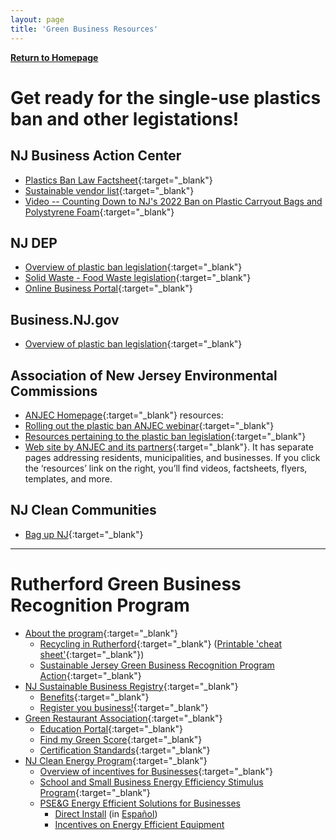 ```yaml
---
layout: page
title: 'Green Business Resources'
---
```


[**Return to Homepage**](/)

# Get ready for the single-use plastics ban and other legistations! 

## NJ Business Action Center
* [Plastics Ban Law Factsheet](https://www.nj.gov/dep/dshw/plastic-ban-law/nj_plastics_ban.pdf){:target="_blank"}
* [Sustainable vendor list](https://business.nj.gov/bags/buyer-sign-in){:target="_blank"}
* [Video -- Counting Down to NJ's 2022 Ban on Plastic Carryout Bags and Polystyrene Foam](https://www.youtube.com/watch?v=GrmgV39aph0){:target="_blank"}

## NJ DEP
* [Overview of plastic ban legislation](https://www.nj.gov/dep/plastic-ban-law/){:target="_blank"}
* [Solid Waste - Food Waste legislation](https://www.nj.gov/dep/dshw/food-waste-recycling-law/food-waste-legislation.html){:target="_blank"}
* [Online Business Portal](https://www.nj.gov/dep/online/){:target="_blank"}

## Business.NJ.gov
* [Overview of plastic ban legislation](https://business.nj.gov/bags/plastic-ban-law){:target="_blank"}

## Association of New Jersey Environmental Commissions
* [ANJEC Homepage](https://anjec.org){:target="_blank"} resources:
* [Rolling out the plastic ban ANJEC webinar](https://www.youtube.com/watch?v=fu6mDJ7X464){:target="_blank"}
* [Resources pertaining to the plastic ban legislation](https://anjec.org/conferences-workshops/){:target="_blank"}
* [Web site  by ANJEC and its partners](https://njnoplastics.org){:target="_blank"}.  It has separate pages addressing residents, municipalities, and businesses.  If you click the ‘resources’ link on the right, you’ll find videos,  factsheets, flyers, templates, and more. 

## NJ Clean Communities
* [Bag up NJ](https://www.njclean.org/our-programs/single-use-plastics/bag-up-nj){:target="_blank"}

----

# Rutherford Green Business Recognition Program

* [About the program](../green-leaf-program/){:target="_blank"}
    * [Recycling in Rutherford](/departments/public-works/recycling-information/){:target="_blank"}
        ([Printable 'cheat sheet'](https://storage.googleapis.com/static.rutherford-nj.com/public-works/Rutherford%202019%20recycling.pdf){:target="_blank"})
    * [Sustainable Jersey Green Business Recognition Program Action](https://www.sustainablejersey.com/actions/?type=1336777436&tx_sjcert_action%5BactionObject%5D=46&tx_sjcert_action%5Baction%5D=getPDF&tx_sjcert_action%5Bcontroller%5D=Action&cHash=ed52b645b6f7d1035b1317b4854c2e08){:target="_blank"}
* [NJ Sustainable Business Registry](http://registry.njsbdc.com){:target="_blank"}
    * [Benefits](http://registry.njsbdc.com/sites/default/files/Registry%20Flyer_%202019.pdf){:target="_blank"}
    * [Register you business!](http://registry.njsbdc.com/join-here){:target="_blank"}
* [Green Restaurant Association](https://www.dinegreen.com){:target="_blank"}
    * [Education Portal](https://www.dinegreen.com/education){:target="_blank"}
    * [Find my Green Score](https://www.dinegreen.com/form){:target="_blank"}
    * [Certification Standards](https://www.dinegreen.com/certification-standards){:target="_blank"}
* [NJ Clean Energy Program](https://njcleanenergy.com/commercial-industrial/home/home){:target="_blank"}
    * [Overview of incentives for Businesses](https://njcleanenergy.com/files/file/Library/FY22/CI%20Overview%202021-09-17%20final.pdf){:target="_blank"}
    * [School and Small Business Energy Efficiency Stimulus Program](https://njcleanenergy.com/school-and-small-business-energy-efficiency-stimulus-program){:target="_blank"}
    * [PSE&G Energy Efficient Solutions for Businesses ](https://bizsave.pseg.com/home/)
        * [Direct Install](https://bizsave.pseg.com/home/wp-content/uploads/2021/10/PSEG_Brochure_SmBiz_DirectInstall_R3.pdf) (in [Español](https://bizsave.pseg.com/home/wp-content/uploads/2021/10/PSEG_Brochure_SmBiz_DirectInstall_Spanish_R2.pdf))
        * [Incentives on Energy Efficient Equipment](https://bizsave.pseg.com/home/energy-efficiency-equipment/)